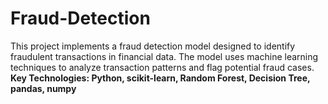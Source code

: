 # Fraud-Detection
This project implements a fraud detection model designed to identify fraudulent transactions in financial data. The model uses machine learning techniques to analyze transaction patterns and flag potential fraud cases.  
**Key Technologies: Python, scikit-learn, Random Forest, Decision Tree, pandas, numpy**
